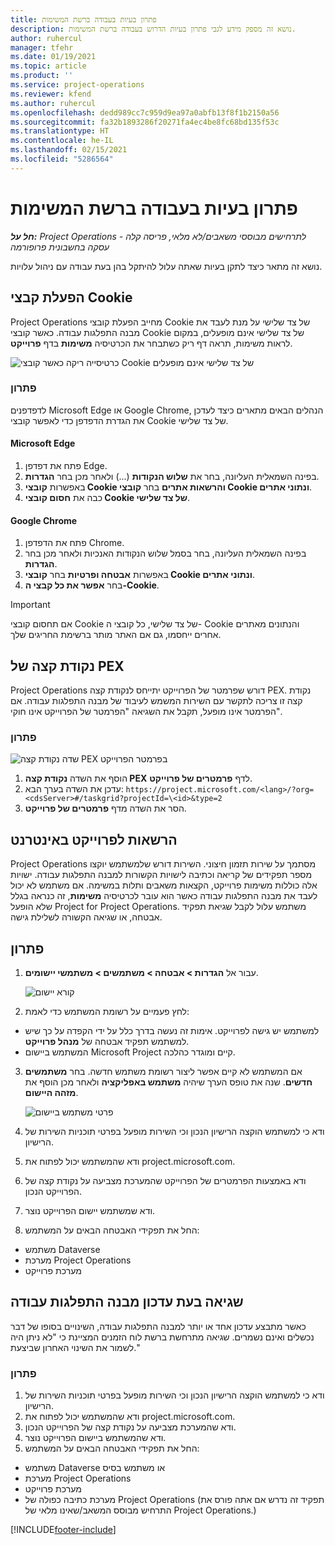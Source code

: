 ```yaml
---
title: פתרון בעיות בעבודה ברשת המשימות
description: נושא זה מספק מידע לגבי פתרון בעיות הדרוש בעבודה ברשת המשימות.
author: ruhercul
manager: tfehr
ms.date: 01/19/2021
ms.topic: article
ms.product: ''
ms.service: project-operations
ms.reviewer: kfend
ms.author: ruhercul
ms.openlocfilehash: dedd989cc7c959d9ea97a0abfb13f8f1b2150a56
ms.sourcegitcommit: fa32b1893286f20271fa4ec4be8fc68bd135f53c
ms.translationtype: HT
ms.contentlocale: he-IL
ms.lasthandoff: 02/15/2021
ms.locfileid: "5286564"
---
```

# <a name="troubleshoot-working-in-the-task-grid"></a>פתרון בעיות בעבודה ברשת המשימות 

_**חל על:** Project Operations לתרחישים מבוססי משאבים/לא מלאי, פריסה קלה - עסקה בחשבונית פרופורמה_

נושא זה מתאר כיצד לתקן בעיות שאתה עלול להיתקל בהן בעת עבודה עם ניהול עלויות.

## <a name="enable-cookies"></a>הפעלת קבצי Cookie

Project Operations מחייב הפעלת קובצי Cookie של צד שלישי על מנת לעבד את מבנה התפלגות עבודה. כאשר קובצי Cookie של צד שלישי אינם מופעלים, במקום לראות משימות, תראה דף ריק כשתבחר את הכרטיסיה **משימות** בדף **פרוייקט**.

![כרטיסייה ריקה כאשר קובצי Cookie של צד שלישי אינם מופעלים](media/blankschedule.png)


### <a name="workaround"></a>פתרון
לדפדפנים Microsoft Edge או Google Chrome, הנהלים הבאים מתארים כיצד לעדכן את הגדרת הדפדפן כדי לאפשר קובצי Cookie של צד שלישי.

#### <a name="microsoft-edge"></a>Microsoft Edge

1. פתח את דפדפן Edge.
2. בפינה השמאלית העליונה, בחר את **שלוש הנקודות** (...) ולאחר מכן בחר **הגדרות**.
3. באפשרות **קובצי Cookie והרשאות אתרים** בחר **קובצי Cookie ונתוני אתרים**.
4. כבה את **חסום קובצי Cookie של צד שלישי**.

#### <a name="google-chrome"></a>Google Chrome

1. פתח את הדפדפן Chrome.
2. בפינה השמאלית העליונה, בחר בסמל שלוש הנקודות האנכיות ולאחר מכן בחר **הגדרות**.
3. באפשרות **אבטחה ופרטיות** בחר **קובצי Cookie ונתוני אתרים**.
4. בחר **אפשר את כל קבצי ה-Cookie**.

> [!IMPORTANT]
> אם תחסום קובצי Cookie של צד שלישי, כל קובצי ה- Cookie והנתונים מאתרים אחרים ייחסמו, גם אם האתר מותר ברשימת החריגים שלך.

## <a name="pex-endpoint"></a>נקודת קצה של PEX

Project Operations דורש שפרמטר של הפרוייקט יתייחס לנקודת קצה PEX. נקודת קצה זו צריכה לתקשר עם השירות המשמש לעיבוד של מבנה התפלגות עבודה. אם הפרמטר אינו מופעל, תקבל את השגיאה "הפרמטר של הפרוייקט אינו חוקי". 

### <a name="workaround"></a>פתרון
 ![שדה נקודת קצה PEX בפרמטר הפרוייקט](media/projectparameter.png)

1. הוסף את השדה **נקודת קצה PEX** לדף **פרמטרים של פרוייקט**.
2. עדכן את השדה בערך הבא: `https://project.microsoft.com/<lang>/?org=<cdsServer>#/taskgrid?projectId=\<id>&type=2`
3. הסר את השדה מדף **פרמטרים של פרוייקט**.

## <a name="privileges-for-project-for-the-web"></a>הרשאות לפרוייקט באינטרנט

Project Operations מסתמך על שירות תזמון חיצוני. השירות דורש שלמשתמש יוקצו מספר תפקידים של קריאה וכתיבה לישויות הקשורות למבנה התפלגות עבודה. ישויות אלה כוללות משימות פרוייקט, הקצאות משאבים ותלות במשימה. אם משתמש לא יכול לעבד את מבנה התפלגות עבודה כאשר הוא עובר לכרטיסיה **משימות**, זה כנראה בגלל שלא הופעל Project for Project Operations. משתמש עלול לקבל שגיאת תפקיד אבטחה, או שגיאה הקשורה לשלילת גישה.


## <a name="workaround"></a>פתרון

1. עבור אל **הגדרות > אבטחה > משתמשים > משתמשי יישומים**.  

   ![קורא יישום](media/applicationuser.jpg)
   
2. לחץ פעמיים על רשומת המשתמש כדי לאמת:

 - למשתמש יש גישה לפרוייקט. אימות זה נעשה בדרך כלל על ידי הקפדה על כך שיש למשתמש תפקיד אבטחה של **מנהל פרוייקט**.
 - המשתמש ביישום Microsoft Project קיים ומוגדר כהלכה.
 
3. אם המשתמש לא קיים אפשר ליצור רשומת משתמש חדשה. בחר **משתמשים חדשים**. שנה את טופס הערך שיהיה **משתמש באפליקציה** ולאחר מכן הוסף את **מזהה היישום**.

   ![פרטי משתמש ביישום](media/applicationuserdetails.jpg)

4. ודא כי למשתמש הוקצה הרישיון הנכון וכי השירות מופעל בפרטי תוכניות השירות של הרישיון.
5. ודא שהמשתמש יכול לפתוח את project.microsoft.com.
6. ודא באמצעות הפרמטרים של הפרוייקט שהמערכת מצביעה על נקודת קצה של הפרוייקט הנכון.
7. ודא שמשתמש יישום הפרוייקט נוצר.
8. החל את תפקידי האבטחה הבאים על המשתמש:

  - משתמש Dataverse
  - מערכת Project Operations
  - מערכת פרוייקט

## <a name="error-when-updating-the-work-breakdown-structure"></a>שגיאה בעת עדכון מבנה התפלגות עבודה

כאשר מתבצע עדכון אחד או יותר למבנה התפלגות עבודה, השינויים בסופו של דבר נכשלים ואינם נשמרים. שגיאה מתרחשת ברשת לוח הזמנים המציינת כי "לא ניתן היה לשמור את השינוי האחרון שביצעת."

### <a name="workaround"></a>פתרון

1. ודא כי למשתמש הוקצה הרישיון הנכון וכי השירות מופעל בפרטי תוכניות השירות של הרישיון.
2. ודא שהמשתמש יכול לפתוח את project.microsoft.com.
3. ודא שהמערכת מצביעה על נקודת קצה של הפרוייקט הנכון.
4. ודא שהמשתמש ביישום הפרוייקט נוצר.
5. החל את תפקידי האבטחה הבאים על המשתמש:
  
  - משתמש Dataverse או משתמש בסיס
  - מערכת Project Operations
  - מערכת פרוייקט
  - מערכת כתיבה כפולה של Project Operations (תפקיד זה נדרש אם אתה פורס את התרחיש מבוסס המשאב/שאינו מלאי של Project Operations.)


[!INCLUDE[footer-include](../includes/footer-banner.md)]